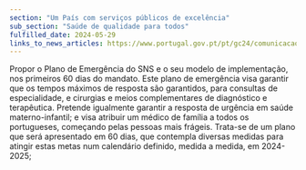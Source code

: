 ```yaml
---
section: "Um País com serviços públicos de excelência"
sub_section: "Saúde de qualidade para todos"
fulfilled_date: 2024-05-29
links_to_news_articles: https://www.portugal.gov.pt/pt/gc24/comunicacao/noticia?i=plano-de-emergencia-e-transformacao-na-saude-conheca-as-principais-medidas
---
```


Propor o Plano de Emergência do SNS e o seu modelo de implementação, nos primeiros 60 dias do mandato. Este plano de emergência visa garantir que os tempos máximos de resposta são garantidos, para consultas de especialidade, e cirurgias e meios complementares de diagnóstico e terapêutica. Pretende igualmente garantir a resposta de urgência em saúde materno-infantil; e visa atribuir um médico de família a todos os portugueses, começando pelas pessoas mais frágeis. Trata-se de um plano que será apresentado em 60 dias, que contempla diversas medidas para atingir estas metas num calendário definido, medida a medida, em 2024-2025;
